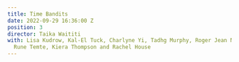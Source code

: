 ```yaml
---
title: Time Bandits
date: 2022-09-29 16:36:00 Z
position: 3
director: Taika Waititi
with: Lisa Kudrow, Kal-El Tuck, Charlyne Yi, Tadhg Murphy, Roger Jean Nsengiyumva,
  Rune Temte, Kiera Thompson and Rachel House
---
```


